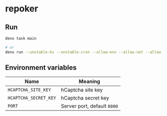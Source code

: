 # repoker

## Run

```bash
deno task main

# or
deno run --unstable-kv --unstable-cron --allow-env --allow-net --allow-read src/main.js
```

## Environment variables

| Name                  | Meaning                     |
| --------------------- | --------------------------- |
| `HCAPTCHA_SITE_KEY`   | hCaptcha site key           |
| `HCAPTCHA_SECRET_KEY` | hCaptcha secret key         |
| `PORT`                | Server port, default `8000` |
